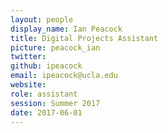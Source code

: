 ```yaml
---
layout: people
display_name: Ian Peacock
title: Digital Projects Assistant
picture: peacock_ian
twitter:
github: ipeacock
email: ipeacock@ucla.edu
website:
role: assistant
session: Summer 2017
date: 2017-06-01
---
```


